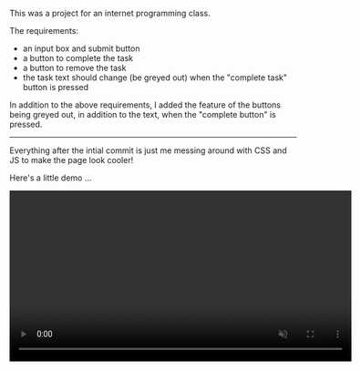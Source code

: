 This was a project for an internet programming class.

The requirements:
- an input box and submit button
- a button to complete the task
- a button to remove the task
- the task text should change (be greyed out) when the "complete task" button is pressed

In addition to the above requirements, I added the feature of the buttons being greyed out, in addition to the text, when the "complete button" is pressed.

<hr>

Everything after the intial commit is just me messing around with CSS and JS to make the page look cooler!

Here's a little demo ...

<video src="demo.mp4" controls autoplay loop muted width="600">
  Your browser does not support the video tag.
</video>
